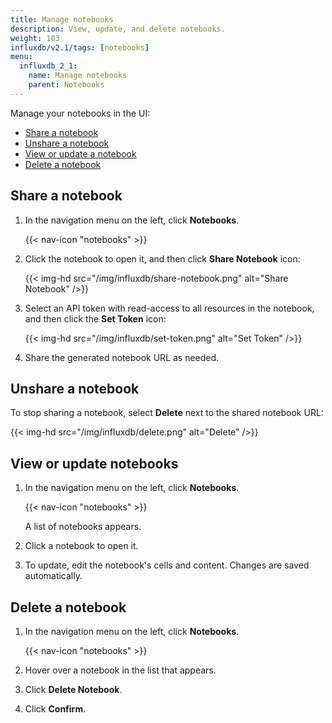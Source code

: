 ```yaml
---
title: Manage notebooks
description: View, update, and delete notebooks.
weight: 103
influxdb/v2.1/tags: [notebooks]
menu:
  influxdb_2_1:
    name: Manage notebooks
    parent: Notebooks
---
```


Manage your notebooks in the UI:

- [Share a notebook](#share-a-notebook)
- [Unshare a notebook](#unshare-a-notebook)
- [View or update a notebook](#view-or-update-notebooks)
- [Delete a notebook](#delete-a-notebook)

## Share a notebook

1. In the navigation menu on the left, click **Notebooks**.

    {{< nav-icon "notebooks" >}}
2. Click the notebook to open it, and then click **Share Notebook** icon:

    {{< img-hd src="/img/influxdb/share-notebook.png" alt="Share Notebook" />}}
4. Select an API token with read-access to all resources in the notebook, and then click the **Set Token** icon:

    {{< img-hd src="/img/influxdb/set-token.png" alt="Set Token" />}}

5. Share the generated notebook URL as needed.

## Unshare a notebook

To stop sharing a notebook, select **Delete** next to the shared notebook URL:

{{< img-hd src="/img/influxdb/delete.png" alt="Delete" />}}

## View or update notebooks

1. In the navigation menu on the left, click **Notebooks**.

    {{< nav-icon "notebooks" >}}

    A list of notebooks appears.
2. Click a notebook to open it.
3. To update, edit the notebook's cells and content. Changes are saved automatically.

## Delete a notebook

1. In the navigation menu on the left, click **Notebooks**.

    {{< nav-icon "notebooks" >}}
2. Hover over a notebook in the list that appears.
3. Click **Delete Notebook**.
4. Click **Confirm**.
